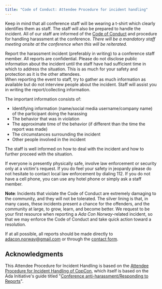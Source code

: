 ```yaml
---
title: "Code of Conduct: Attendee Procedure for incident handling"
---
```


Keep in mind that all conference staff will be wearing a t-shirt which clearly
identifies them as staff. The staff will also be prepared to handle the
incident. All of our staff are informed of the
[Code of Conduct](./code-of-conduct) and procedure for handling harassment at
the conference. _There will be a mandatory staff meeting onsite at the
conference when this will be reiterated._

Report the harassment incident (preferably in writing) to a conference staff
member. All reports are confidential. Please do not disclose public information
about the incident until the staff have had sufficient time in which to address
the situation. This is as much for your safety and protection as it is the other
attendees.  
 When reporting the event to staff, try to gather as much information as available
but do not interview people about the incident. Staff will assist you in writing
the report/collecting information.

The important information consists of:

- Identifying information (name/social media username/company name) of the
  participant doing the harassing
- The behavior that was in violation
- The approximate time of the behavior (if different than the time the report
  was made)
- The circumstances surrounding the incident
- Other people involved in the incident

The staff is well informed on how to deal with the incident and how to further
proceed with the situation.

If everyone is presently physically safe, involve law enforcement or security
only at a victim's request. If you do feel your safety in jeopardy please do not
hesitate to contact local law enforcement by dialing 112. If you do not have a
cell phone, you can use any hotel phone or simply ask a staff member.

**Note**: Incidents that violate the Code of Conduct are extremely damaging to
the community, and they will not be tolerated. The silver lining is that, in
many cases, these incidents present a chance for the offenders, and the
community at large, to grow, learn, and become better. We request to be your
first resource when reporting a _Ada Con Norway_-related incident, so that we
may enforce the Code of Conduct and take quick action toward a resolution.

If at all possible, all reports should be made directly to
[adacon.norway@gmail.com](mailto:adacon.norway@gmail.com) or through the
[contact form](/contact.html).

## Acknowledgments

This Attendee Procedure for Incident Handling is based on the
[Attendee Procedure for Incident Handling of CppCon](https://github.com/CppCon/CppConCodeOfConduct/blob/master/Attendee%20Procedure%20for%20incident%20handling.md),
which itself is based on the Ada Initiative's guide titled
"[Conference anti-harassment/Responding to Reports](http://geekfeminism.wikia.com/wiki/Conference_anti-harassment/Responding_to_reports)".
